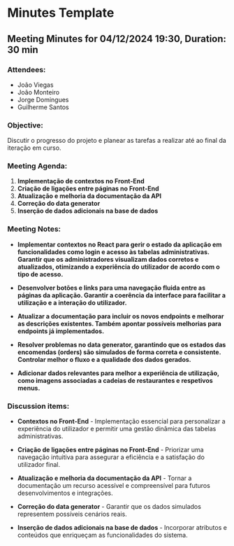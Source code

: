 # Minutes Template

## Meeting Minutes for 04/12/2024 19:30, Duration: 30 min

### Attendees:
- João Viegas
- João Monteiro
- Jorge Domingues
- Guilherme Santos


### Objective:
Discutir o progresso do projeto e planear as tarefas a realizar até ao final da iteração em curso.


### Meeting Agenda:
1. **Implementação de contextos no Front-End**
2. **Criação de ligações entre páginas no Front-End**
3. **Atualização e melhoria da documentação da API**
4. **Correção do data generator**
5. **Inserção de dados adicionais na base de dados**


### Meeting Notes:
- **Implementar contextos no React para gerir o estado da aplicação em funcionalidades como login e acesso às tabelas administrativas. Garantir que os administradores visualizam dados corretos e atualizados, otimizando a experiência do utilizador de acordo com o tipo de acesso.**

- **Desenvolver botões e links para uma navegação fluida entre as páginas da aplicação. Garantir a coerência da interface para facilitar a utilização e a interação do utilizador.**

- **Atualizar a documentação para incluir os novos endpoints e melhorar as descrições existentes. Também apontar possíveis melhorias para endpoints já implementados.**

- **Resolver problemas no data generator, garantindo que os estados das encomendas (orders) são simulados de forma correta e consistente. Controlar melhor o fluxo e a qualidade dos dados gerados.**

- **Adicionar dados relevantes para melhor a experiência de utilização, como imagens associadas a cadeias de restaurantes e respetivos menus.**


### Discussion items:
- **Contextos no Front-End** - Implementação essencial para personalizar a experiência do utilizador e permitir uma gestão dinâmica das tabelas administrativas.

- **Criação de ligações entre páginas no Front-End** - Priorizar uma navegação intuitiva para assegurar a eficiência e a satisfação do utilizador final.

- **Atualização e melhoria da documentação da API** - Tornar a documentação um recurso acessível e compreensível para futuros desenvolvimentos e integrações.

- **Correção do data generator** - Garantir que os dados simulados representem possíveis cenários reais.

- **Inserção de dados adicionais na base de dados** - Incorporar atributos e conteúdos que enriqueçam as funcionalidades do sistema.
